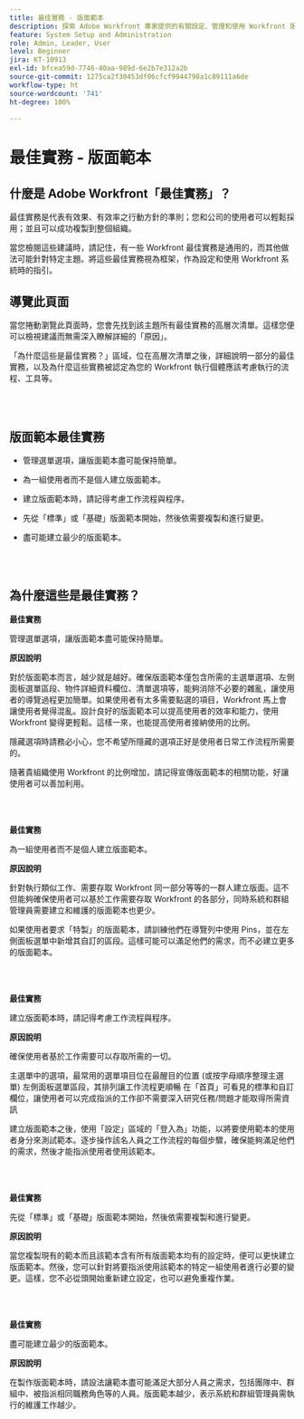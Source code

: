 ```yaml
---
title: 最佳實務 - 版面範本
description: 探索 Adobe Workfront 專家提供的有關設定、管理和使用 Workfront 版面範本的最佳實務建議。
feature: System Setup and Administration
role: Admin, Leader, User
level: Beginner
jira: KT-10913
exl-id: bfcea59d-7746-40aa-989d-6e2b7e312a2b
source-git-commit: 1275ca2f30453df06cfcf9944798a1c89111a6de
workflow-type: ht
source-wordcount: '741'
ht-degree: 100%

---
```


# 最佳實務 - 版面範本

## 什麼是 Adobe Workfront「最佳實務」？

最佳實務是代表有效果、有效率之行動方針的準則；您和公司的使用者可以輕鬆採用；並且可以成功複製到整個組織。

當您檢閱這些建議時，請記住，有一些 Workfront 最佳實務是通用的，而其他做法可能針對特定主題。將這些最佳實務視為框架，作為設定和使用 Workfront 系統時的指引。

## 導覽此頁面

當您捲動瀏覽此頁面時，您會先找到該主題所有最佳實務的高層次清單。這樣您便可以檢視建議而無需深入瞭解詳細的「原因」。

「為什麼這些是最佳實務？」區域，位在高層次清單之後，詳細說明一部分的最佳實務，以及為什麼這些實務被認定為您的 Workfront 執行個體應該考慮執行的流程、工具等。

</br>
</br>

## 版面範本最佳實務

* 管理選單選項，讓版面範本盡可能保持簡單。

* 為一組使用者而不是個人建立版面範本。

* 建立版面範本時，請記得考慮工作流程與程序。

* 先從「標準」或「基礎」版面範本開始，然後依需要複製和進行變更。

* 盡可能建立最少的版面範本。

</br>
</br>

## 為什麼這些是最佳實務？

**最佳實務**

管理選單選項，讓版面範本盡可能保持簡單。

**原因說明**

對於版面範本而言，越少就是越好。確保版面範本僅包含所需的主選單選項、左側面板選單區段、物件詳細資料欄位、清單選項等，能夠消除不必要的雜亂，讓使用者的導覽過程更加簡單。如果使用者有太多需要點選的項目，Workfront 馬上會讓使用者覺得混亂。設計良好的版面範本可以提高使用者的效率和能力，使用 Workfront 變得更輕鬆。這樣一來，也能提高使用者接納使用的比例。

隱藏選項時請務必小心，您不希望所隱藏的選項正好是使用者日常工作流程所需要的。

隨著貴組織使用 Workfront 的比例增加，請記得宣傳版面範本的相關功能，好讓使用者可以善加利用。

</br>
</br>

**最佳實務**

為一組使用者而不是個人建立版面範本。

**原因說明**

針對執行類似工作、需要存取 Workfront 同一部分等等的一群人建立版面。這不但能夠確保使用者可以基於工作需要存取 Workfront 的各部分，同時系統和群組管理員需要建立和維護的版面範本也更少。

如果使用者要求「特製」的版面範本，請訓練他們在導覽列中使用 Pins，並在左側面板選單中新增其自訂的區段。這樣可能可以滿足他們的需求，而不必建立更多的版面範本。

</br>
</br>

**最佳實務**

建立版面範本時，請記得考慮工作流程與程序。

**原因說明**

確保使用者基於工作需要可以存取所需的一切。

主選單中的選項，最常用的選單項目位在最醒目的位置 (或按字母順序整理主選單)
左側面板選單區段，其排列讓工作流程更順暢
在「首頁」可看見的標準和自訂欄位，讓使用者可以完成指派的工作卻不需要深入研究任務/問題才能取得所需資訊

建立版面範本之後，使用「設定」區域的「登入為」功能，以將要使用範本的使用者身分來測試範本。逐步操作該名人員之工作流程的每個步驟，確保能夠滿足他們的需求，然後才能指派使用者使用該範本。

</br>
</br>

**最佳實務**

先從「標準」或「基礎」版面範本開始，然後依需要複製和進行變更。

**原因說明**

當您複製現有的範本而且該範本含有所有版面範本均有的設定時，便可以更快建立版面範本。然後，您可以針對將要指派使用該範本的特定一組使用者進行必要的變更。這樣，您不必從頭開始重新建立設定，也可以避免重複作業。

</br>
</br>


**最佳實務**

盡可能建立最少的版面範本。

**原因說明**

在製作版面範本時，請設法讓範本盡可能滿足大部分人員之需求，包括團隊中、群組中、被指派相同職務角色等的人員。版面範本越少，表示系統和群組管理員需執行的維護工作越少。

